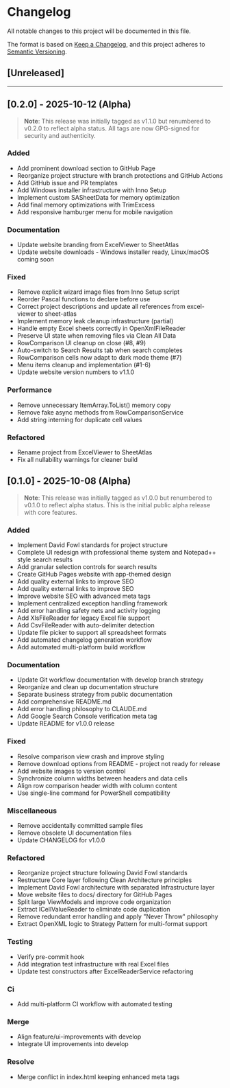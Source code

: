 # Changelog

All notable changes to this project will be documented in this file.

The format is based on [Keep a Changelog](https://keepachangelog.com/en/1.0.0/),
and this project adheres to [Semantic Versioning](https://semver.org/spec/v2.0.0.html).

## [Unreleased]

---

## [0.2.0] - 2025-10-12 (Alpha)

> **Note**: This release was initially tagged as v1.1.0 but renumbered to v0.2.0 to reflect alpha status.
> All tags are now GPG-signed for security and authenticity.

### Added

- Add prominent download section to GitHub Page
- Reorganize project structure with branch protections and GitHub Actions
- Add GitHub issue and PR templates
- Add Windows installer infrastructure with Inno Setup
- Implement custom SASheetData for memory optimization
- Add final memory optimizations with TrimExcess
- Add responsive hamburger menu for mobile navigation

### Documentation

- Update website branding from ExcelViewer to SheetAtlas
- Update website downloads - Windows installer ready, Linux/macOS coming soon

### Fixed

- Remove explicit wizard image files from Inno Setup script
- Reorder Pascal functions to declare before use
- Correct project descriptions and update all references from excel-viewer to sheet-atlas
- Implement memory leak cleanup infrastructure (partial)
- Handle empty Excel sheets correctly in OpenXmlFileReader
- Preserve UI state when removing files via Clean All Data
- RowComparison UI cleanup on close (#8, #9)
- Auto-switch to Search Results tab when search completes
- RowComparison cells now adapt to dark mode theme (#7)
- Menu items cleanup and implementation (#1-6)
- Update website version numbers to v1.1.0

### Performance

- Remove unnecessary ItemArray.ToList() memory copy
- Remove fake async methods from RowComparisonService
- Add string interning for duplicate cell values

### Refactored

- Rename project from ExcelViewer to SheetAtlas
- Fix all nullability warnings for cleaner build

## [0.1.0] - 2025-10-08 (Alpha)

> **Note**: This release was initially tagged as v1.0.0 but renumbered to v0.1.0 to reflect alpha status.
> This is the initial public alpha release with core features.

### Added

- Implement David Fowl standards for project structure
- Complete UI redesign with professional theme system and Notepad++ style search results
- Add granular selection controls for search results
- Create GitHub Pages website with app-themed design
- Add quality external links to improve SEO
- Add quality external links to improve SEO
- Improve website SEO with advanced meta tags
- Implement centralized exception handling framework
- Add error handling safety nets and activity logging
- Add XlsFileReader for legacy Excel file support
- Add CsvFileReader with auto-delimiter detection
- Update file picker to support all spreadsheet formats
- Add automated changelog generation workflow
- Add automated multi-platform build workflow

### Documentation

- Update Git workflow documentation with develop branch strategy
- Reorganize and clean up documentation structure
- Separate business strategy from public documentation
- Add comprehensive README.md
- Add error handling philosophy to CLAUDE.md
- Add Google Search Console verification meta tag
- Update README for v1.0.0 release

### Fixed

- Resolve comparison view crash and improve styling
- Remove download options from README - project not ready for release
- Add website images to version control
- Synchronize column widths between headers and data cells
- Align row comparison header width with column content
- Use single-line command for PowerShell compatibility

### Miscellaneous

- Remove accidentally committed sample files
- Remove obsolete UI documentation files
- Update CHANGELOG for v1.0.0

### Refactored

- Reorganize project structure following David Fowl standards
- Restructure Core layer following Clean Architecture principles
- Implement David Fowl architecture with separated Infrastructure layer
- Move website files to docs/ directory for GitHub Pages
- Split large ViewModels and improve code organization
- Extract ICellValueReader to eliminate code duplication
- Remove redundant error handling and apply "Never Throw" philosophy
- Extract OpenXML logic to Strategy Pattern for multi-format support

### Testing

- Verify pre-commit hook
- Add integration test infrastructure with real Excel files
- Update test constructors after ExcelReaderService refactoring

### Ci

- Add multi-platform CI workflow with automated testing

### Merge

- Align feature/ui-improvements with develop
- Integrate UI improvements into develop

### Resolve

- Merge conflict in index.html keeping enhanced meta tags

<!-- generated by git-cliff -->
